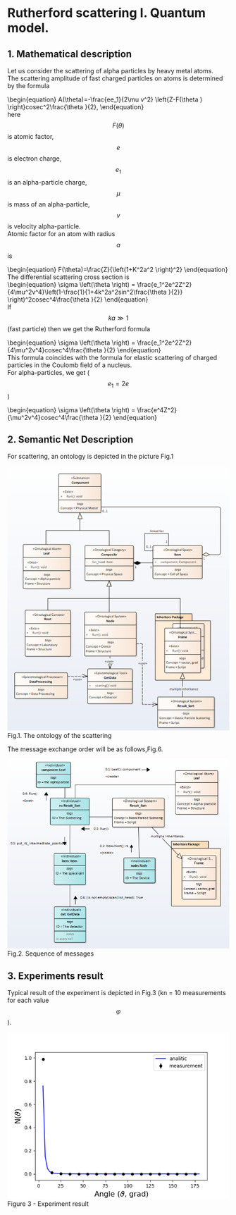 # Rutherford scattering I. Quantum model.
<!---
% https://en.wikipedia.org/wiki/Rutherford_scattering
% Blohincev1976ru.djvu, p.331 
-->

## 1. Mathematical description
 

Let us consider the scattering of alpha particles by heavy metal atoms.  
The scattering amplitude of fast charged particles on atoms is determined by the formula

\begin{equation}
A(\theta)=-\frac{ee_1}{2\mu v^2} \left\{Z-F(\theta ) \right\}cosec^2\frac{\theta }{2},
\end{equation}  
here  
$$F(\theta)$$ is atomic factor, $$e$$ is electron charge,$$e_1$$ is an alpha-particle charge, $$\mu$$ is mass of an alpha-particle, $$v$$ is velocity alpha-particle.  
Atomic factor for an atom with radius $$a$$ is  

\begin{equation}
F(\theta)=\frac{Z}{\left(1+K^2a^2 \right)^2}
\end{equation}  
The differential scattering cross section is  
\begin{equation}
\sigma \left(\theta  \right) = \frac{e_1^2e^2Z^2}{4\mu^2v^4}\left(1-\frac{1}{1+4k^2a^2sin^2\frac{\theta }{2}} \right)^2cosec^4\frac{\theta }{2}
\end{equation}  
If $$ka\gg1$$ (fast particle) then we get the Rutherford formula  

\begin{equation}
\sigma \left(\theta  \right) = \frac{e_1^2e^2Z^2}{4\mu^2v^4}cosec^4\frac{\theta }{2}
\end{equation}  
This formula coincides with the formula for elastic scattering of charged particles in the Coulomb field of a nucleus.  
For alpha-particles, we get ($$e_1 = 2e$$)  

\begin{equation}
\sigma \left(\theta  \right) = \frac{e^4Z^2}{\mu^2v^4}cosec^4\frac{\theta }{2}
\end{equation}  

## 2. Semantic Net Description  

For scattering, an ontology is depicted in the picture Fig.1

![Image](scattering_q1.png)
Fig.1. The ontology of the scattering  

The message exchange order will be as follows,Fig.6.

![Image](scattering_q2.png)  
Fig.2. Sequence of messages    

## 3. Experiments result
Typical result of the experiment is depicted in Fig.3 (kn = 10 measurements for each value $$\varphi$$).  

![Image](scattering_result_q.png)
Figure 3 - Experiment result    
